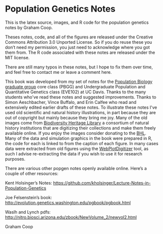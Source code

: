 # Population Genetics Notes

This is the latex source, images, and R code for the population genetics notes
by Graham Coop. 

Theses notes, code, and all of the figures are released under the Creative
Commons Attribution 3.0 Unported License. So if you do reuse these you don’t
need my permission, you just need to acknowledge where you got them from. 
The R code associated with these notes are released under the MIT license. 

There are still many typos in these notes, but I hope to fix them over time,
and feel free to contact me or leave a comment here.

This book was developed from my set of notes for the [Population Biology graduate group](http://www-eve.ucdavis.edu/eve/pbg/) core class (PBGG) and Undergraduate Population and
  Quantitative Genetics class (EVE102) at UC Davis. Thanks to the many
  students who've read these notes and suggested improvements. Thanks to Simon Aeschbacher, Vince Buffalo, and Erin Calfee who read
 and extensively edited earlier drafts of these notes. To illustrate these notes I've used old scientific and natural history illustrations, in part
 because they are out of copyright but mainly because they bring me joy. Many of the old images come from
[Biodiversity Heritage Library](https://www.biodiversitylibrary.org/) a consortium of natural history institutions that are
 digitizing their collections and make them freely available online. If you enjoy the images consider donating to the
[BHL](http://library.si.edu/donate-bhl). Many of the data and simulation graphics in the book were prepared in R,
 the code for each is linked to from the caption of each figure. In many cases data were extracted from old figures using the
 [WebPlotDigitizer](https://automeris.io/WebPlotDigitizer/)
 tool, as such I advise re-extracting the data if you wish to use it
 for research purposes.


There are various other popgen notes openly available online. Here’s a couple of other resources:

Kent Holsinger’s Notes: https://github.com/kholsinger/Lecture-Notes-in-Population-Genetics

Joe Felsenstein’s book: http://evolution.genetics.washington.edu/pgbook/pgbook.html

Waslh and Lynch pdfs: http://nitro.biosci.arizona.edu/zbook/NewVolume_2/newvol2.html

Graham Coop


